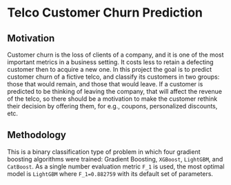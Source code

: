 # Telco Customer Churn Prediction

## Motivation
Customer churn is the loss of clients of a company, and it is one of the most important metrics in a business setting. It costs less to retain a defecting customer then to acquire a new one. In this project the goal is to predict customer churn of a fictive telco, and classify its customers in two groups: those that would remain, and those that would leave. If a customer is predicted to be thinking of leaving the company, that will affect the revenue of the telco, so there should be a motivation to make the customer rethink their decision by offering them, for e.g., coupons, personalized discounts, etc.

## Methodology
This is a binary classification type of problem in which four gradient boosting algorithms were trained: Gradient Boosting, `XGBoost`, `LightGBM`, and `CatBoost`. As a single number evaluation metric `F_1` is used, the most optimal model is `LightGBM` where `F_1=0.882759` with its default set of parameters.